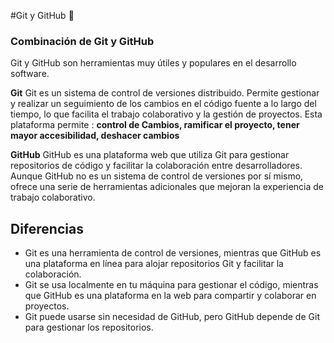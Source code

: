 #Git y GitHub 🧐

### Combinación de Git y GitHub
Git y GitHub son herramientas muy útiles y populares en el desarrollo software.

__Git__
Git es un sistema de control de versiones distribuido. Permite gestionar y realizar un seguimiento de los cambios en el código fuente a lo largo del tiempo, lo que facilita el trabajo colaborativo y la gestión de proyectos. Esta plataforma permite : **control de Cambios, ramificar el proyecto, tener mayor accesibilidad, deshacer cambios**

__GitHub__
GitHub es una plataforma web que utiliza Git para gestionar repositorios de código y facilitar la colaboración entre desarrolladores. Aunque GitHub no es un sistema de control de versiones por sí mismo, ofrece una serie de herramientas adicionales que mejoran la experiencia de trabajo colaborativo. 

## Diferencias
- Git es una herramienta de control de versiones, mientras que GitHub es una plataforma en línea para alojar repositorios Git y facilitar la colaboración.
- Git se usa localmente en tu máquina para gestionar el código, mientras que GitHub es una plataforma en la web para compartir y colaborar en proyectos.
- Git puede usarse sin necesidad de GitHub, pero GitHub depende de Git para gestionar los repositorios.
